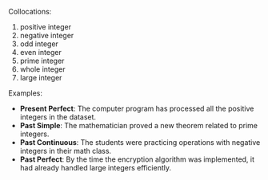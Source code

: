 Collocations:
1. positive integer
2. negative integer
3. odd integer
4. even integer
5. prime integer
6. whole integer
7. large integer

Examples:
- **Present Perfect**: The computer program has processed all the positive integers in the dataset.
- **Past Simple**: The mathematician proved a new theorem related to prime integers.
- **Past Continuous**: The students were practicing operations with negative integers in their math class.
- **Past Perfect**: By the time the encryption algorithm was implemented, it had already handled large integers efficiently.